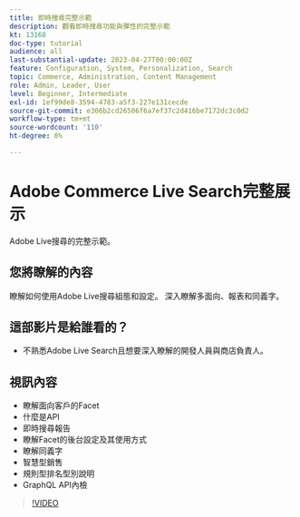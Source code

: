 ```yaml
---
title: 即時搜尋完整示範
description: 觀看即時搜尋功能與彈性的完整示範
kt: 13168
doc-type: tutorial
audience: all
last-substantial-update: 2023-04-27T00:00:00Z
feature: Configuration, System, Personalization, Search
topic: Commerce, Administration, Content Management
role: Admin, Leader, User
level: Beginner, Intermediate
exl-id: 1ef99de8-3594-4783-a5f3-227e131cecde
source-git-commit: e306b2cd26506f6a7ef37c2d416be7172dc3c0d2
workflow-type: tm+mt
source-wordcount: '110'
ht-degree: 0%

---
```


# Adobe Commerce Live Search完整展示

Adobe Live搜尋的完整示範。

## 您將瞭解的內容

瞭解如何使用Adobe Live搜尋組態和設定。 深入瞭解多面向、報表和同義字。

## 這部影片是給誰看的？

* 不熟悉Adobe Live Search且想要深入瞭解的開發人員與商店負責人。

## 視訊內容

* 瞭解面向客戶的Facet
* 什麼是API
* 即時搜尋報告
* 瞭解Facet的後台設定及其使用方式
* 瞭解同義字
* 智慧型銷售
* 規則型排名型別說明
* GraphQL API內檢

>[!VIDEO](https://video.tv.adobe.com/v/3418996?learn=on)
